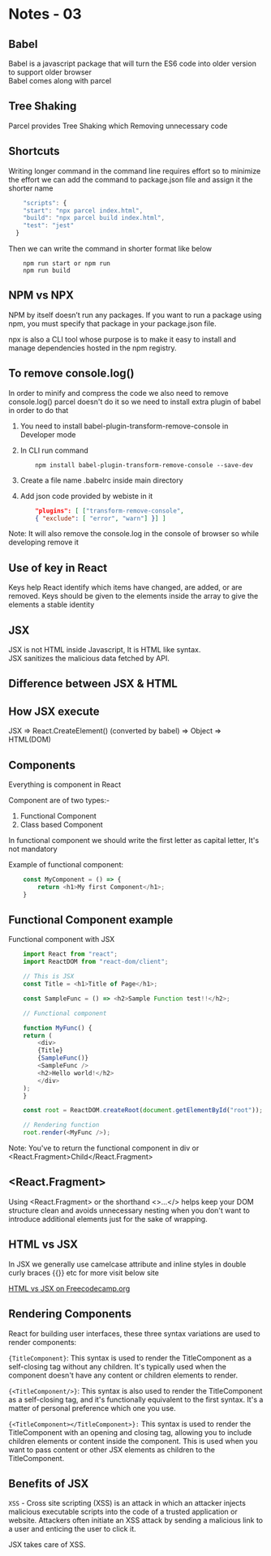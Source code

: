 # Notes - 03

## Babel

Babel is a javascript package that will turn the ES6 code into older version to support older browser  
Babel comes along with parcel

## Tree Shaking

Parcel provides Tree Shaking which Removing unnecessary code

## Shortcuts

Writing longer command in the command line requires effort so to minimize the effort we can add the command to package.json file and assign it the shorter name

```js
    "scripts": {
    "start": "npx parcel index.html",
    "build": "npx parcel build index.html",
    "test": "jest"
  }
```

Then we can write the command in shorter format like below

```cli
    npm run start or npm run
    npm run build
```

## NPM vs NPX

NPM by itself doesn’t run any packages. If you want to run a package using npm, you must specify that package in your package.json file.  

npx is also a CLI tool whose purpose is to make it easy to install and manage dependencies hosted in the npm registry.

## To remove console.log()

In order to minify and compress the code we also need to remove console.log() parcel doesn't do it so we need to install extra plugin of babel in order to do that

1. You need to install babel-plugin-transform-remove-console in Developer mode

2. In CLI run command

    ```git
        npm install babel-plugin-transform-remove-console --save-dev
    ```

3. Create a file name .babelrc inside main directory

4. Add json code provided by webiste in it

    ```json
        "plugins": [ ["transform-remove-console", 
        { "exclude": [ "error", "warn"] }] ]
    ```

Note: It will also remove the console.log in the console of browser so while developing remove it

## Use of key in React

Keys help React identify which items have changed, are added, or are removed. Keys should be given to the elements inside the array to give the elements a stable identity

## JSX

JSX is not HTML inside Javascript, It is HTML like syntax.  
JSX sanitizes the malicious data fetched by API.

## Difference between JSX & HTML

## How JSX execute

JSX => React.CreateElement() (converted by babel) => Object => HTML(DOM)

## Components

Everything is component in React

Component are of two types:-

1. Functional Component
2. Class based Component

In functional component we should write the first letter as capital letter, It's not mandatory  

Example of functional component:

```js
    const MyComponent = () => {
        return <h1>My first Component</h1>;
    }
```

## Functional Component example

Functional component with JSX

```js
    import React from "react";
    import ReactDOM from "react-dom/client";

    // This is JSX
    const Title = <h1>Title of Page</h1>;

    const SampleFunc = () => <h2>Sample Function test!!</h2>;

    // Functional component

    function MyFunc() {
    return (
        <div>
        {Title}
        {SampleFunc()}
        <SampleFunc />
        <h2>Hello world!</h2>
        </div>
    );
    }

    const root = ReactDOM.createRoot(document.getElementById("root"));

    // Rendering function
    root.render(<MyFunc />);
```

Note: You've to return the functional component in div or <React.Fragment>Child</React.Fragment>

## <React.Fragment>

Using <React.Fragment> or the shorthand <>...</> helps keep your DOM structure clean and avoids unnecessary nesting when you don't want to introduce additional elements just for the sake of wrapping.

## HTML vs JSX

In JSX we generally use camelcase attribute and inline styles in double curly braces {{}} etc for more visit below site  

[HTML vs JSX on Freecodecamp.org](https://www.freecodecamp.org/news/html-vs-jsx-whats-the-difference/)

## Rendering Components

React for building user interfaces, these three syntax variations are used to render components:

`{TitleComponent}`: This syntax is used to render the TitleComponent as a self-closing tag without any children. It's typically used when the component doesn't have any content or children elements to render.

`{<TitleComponent/>}`: This syntax is also used to render the TitleComponent as a self-closing tag, and it's functionally equivalent to the first syntax. It's a matter of personal preference which one you use.

`{<TitleComponent></TitleComponent>}:` This syntax is used to render the TitleComponent with an opening and closing tag, allowing you to include children elements or content inside the component. This is used when you want to pass content or other JSX elements as children to the TitleComponent.

## Benefits of JSX

`XSS` - Cross site scripting (XSS) is an attack in which an attacker injects malicious executable scripts into the code of a trusted application or website. Attackers often initiate an XSS attack by sending a malicious link to a user and enticing the user to click it.

JSX takes care of XSS.
